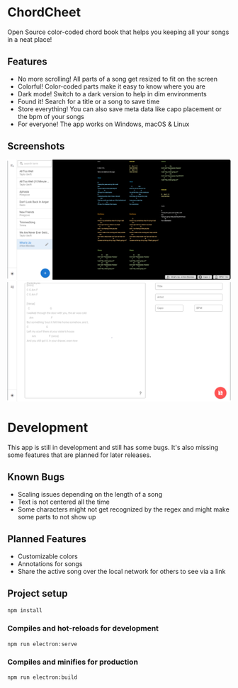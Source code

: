 # ChordCheet
Open Source color-coded chord book that helps you keeping all your songs in a neat place!

## Features
- No more scrolling! All parts of a song get resized to fit on the screen
- Colorful! Color-coded parts make it easy to know where you are
- Dark mode! Switch to a dark version to help in dim environments
- Found it! Search for a title or a song to save time
- Store everything! You can also save meta data like capo placement or the bpm of your songs
- For everyone! The app works on Windows, macOS & Linux

## Screenshots
![Main Screen](/screenshots/main_screen.png)
![Add New Screen](/screenshots/addNew_screen.png)

# Development
This app is still in development and still has some bugs. It's also missing some features that are planned for later releases. 

## Known Bugs
- Scaling issues depending on the length of a song
- Text is not centered all the time
- Some characters might not get recognized by the regex and might make some parts to not show up

## Planned Features
- Customizable colors
- Annotations for songs
- Share the active song over the local network for others to see via a link

## Project setup
```
npm install
```

### Compiles and hot-reloads for development
```
npm run electron:serve
```

### Compiles and minifies for production
```
npm run electron:build
```